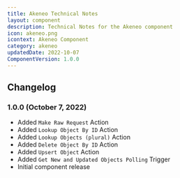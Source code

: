 ```yaml
---
title: Akeneo Technical Notes
layout: component
description: Technical Notes for the Akeneo component
icon: akeneo.png
icontext: Akeneo Component
category: akeneo
updatedDate: 2022-10-07
ComponentVersion: 1.0.0
---
```

## Changelog

### 1.0.0 (October 7, 2022)

* Added `Make Raw Request` Action
* Added `Lookup Object By ID` Action
* Added `Lookup Objects (plural)` Action
* Added `Delete Object By ID` Action
* Added `Upsert Object` Action
* Added `Get New and Updated Objects Polling` Trigger
* Initial component release
